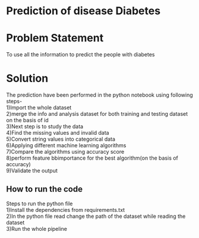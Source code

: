 # Prediction of disease Diabetes
# Problem Statement
 To use all the information to predict the people with diabetes
# Solution  
  The prediction have been performed in the python notebook using following steps-<br />
  1)Import the whole dataset<br />
  2)merge the info and analysis dataset for both training and testing dataset on the basis of id<br />
  3)Next step is to study the data<br />
  4)Find the missing values and invalid data<br />
  5)Convert string values into categorical data<br />
  6)Applying different machine learning algorithms<br />
  7)Compare the algorithms using accuracy score<br />
  8)perform feature bbimportance for the best algorithm(on the basis of accuracy)<br />
  9)Validate the output<br />
  ## How to run the code
  Steps to run the python file<br />
  1)Install the dependencies from requirements.txt<br />
  2)In the python file read change the path of the dataset while reading the dataset<br />
  3)Run the whole pipeline<br />
